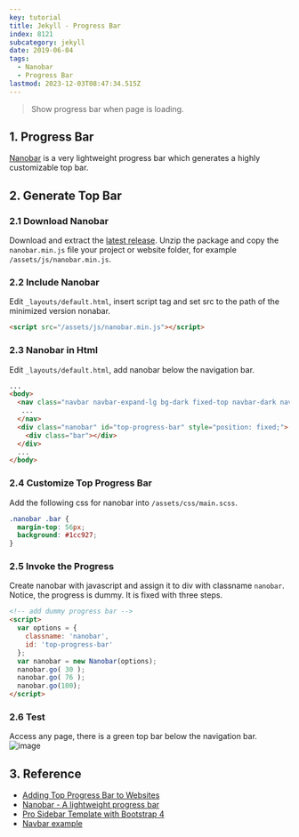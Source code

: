 ```yaml
---
key: tutorial
title: Jekyll - Progress Bar
index: 8121
subcategory: jekyll
date: 2019-06-04
tags:
  - Nanobar
  - Progress Bar
lastmod: 2023-12-03T08:47:34.515Z
---
```


> Show progress bar when page is loading.

## 1. Progress Bar

[Nanobar](http://nanobar.jacoborus.codes/) is a very lightweight progress bar which generates a highly customizable top bar.

## 2. Generate Top Bar

### 2.1 Download Nanobar

Download and extract the [latest release](https://github.com/jacoborus/nanobar/archive/master.zip). Unzip the package and copy the `nanobar.min.js` file your project or website folder, for example `/assets/js/nanobar.min.js`.

### 2.2 Include Nanobar

Edit `_layouts/default.html`, insert script tag and set src to the path of the minimized version nonabar.

```html
<script src="/assets/js/nanobar.min.js"></script>
```

### 2.3 Nanobar in Html

Edit `_layouts/default.html`, add nanobar below the navigation bar.

```html
...
<body>
  <nav class="navbar navbar-expand-lg bg-dark fixed-top navbar-dark navbar-custom">
   ...
  </nav>
  <div class="nanobar" id="top-progress-bar" style="position: fixed;">
    <div class="bar"></div>
  </div>
  ...
</body>
```

### 2.4 Customize Top Progress Bar

Add the following css for nanobar into `/assets/css/main.scss`.

```css
.nanobar .bar {
  margin-top: 56px;
  background: #1cc927;
}
```

### 2.5 Invoke the Progress

Create nanobar with javascript and assign it to div with classname `nanobar`. Notice, the progress is dummy. It is fixed with three steps.

```html
<!-- add dummy progress bar -->
<script>
  var options = {
    classname: 'nanobar',
    id: 'top-progress-bar'
  };
  var nanobar = new Nanobar(options);
  nanobar.go( 30 );
  nanobar.go( 76 );
  nanobar.go(100);
</script>
```

### 2.6 Test

Access any page, there is a green top bar below the navigation bar.
![image](/assets/images/jekyll/8113/progress_bar.png)

## 3. Reference

* [Adding Top Progress Bar to Websites](https://blog.webjeda.com/top-bar-website/)
* [Nanobar - A lightweight progress bar](http://nanobar.jacoborus.codes/)
* [Pro Sidebar Template with Bootstrap 4](https://bootsnipp.com/snippets/Q0dAX)
* [Navbar example](https://getbootstrap.com/docs/4.1/examples/navbar-static/?)
